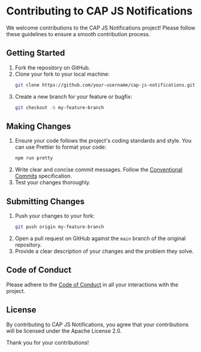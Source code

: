 # Contributing to CAP JS Notifications

We welcome contributions to the CAP JS Notifications project! Please follow these guidelines to ensure a smooth contribution process.

## Getting Started

1. Fork the repository on GitHub.
2. Clone your fork to your local machine:
    ```bash
    git clone https://github.com/your-username/cap-js-notifications.git
    ```
3. Create a new branch for your feature or bugfix:
    ```bash
    git checkout -b my-feature-branch
    ```

## Making Changes

1. Ensure your code follows the project's coding standards and style. You can use Prettier to format your code:
    ```bash
    npm run pretty
    ```
2. Write clear and concise commit messages. Follow the [Conventional Commits](https://www.conventionalcommits.org/en/v1.0.0/) specification.
3. Test your changes thoroughly.

## Submitting Changes

1. Push your changes to your fork:
    ```bash
    git push origin my-feature-branch
    ```
2. Open a pull request on GitHub against the `main` branch of the original repository.
3. Provide a clear description of your changes and the problem they solve.

## Code of Conduct

Please adhere to the [Code of Conduct](./CODE_OF_CONDUCT.md) in all your interactions with the project.

## License

By contributing to CAP JS Notifications, you agree that your contributions will be licensed under the Apache License 2.0.

Thank you for your contributions!
